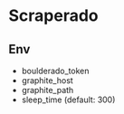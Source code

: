 # Scraperado

## Env

* boulderado_token
* graphite_host
* graphite_path
* sleep_time (default: 300)

